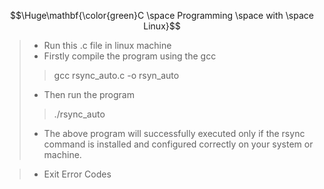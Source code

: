 $$\Huge\mathbf{\color{green}C \space Programming \space with \space Linux}$$

> * Run this .c file in linux machine
> * Firstly compile the program using the gcc
>>   gcc rsync_auto.c -o rsyn_auto
> * Then run the program
>> ./rsync_auto
>  * The above program will successfully executed only if the rsync command is installed and configured correctly on your system or machine.


>
>* Exit Error Codes 
